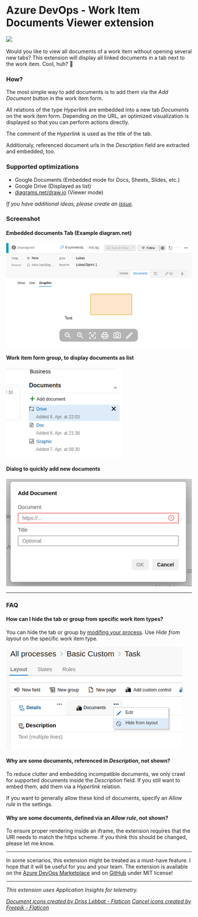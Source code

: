 # Azure DevOps - Work Item Documents Viewer extension
![](https://img.shields.io/badge/license-MIT-blue.svg)

Would you like to view all documents of a work item without opening several new tabs? This extension will display all linked documents in a tab next to the work item. Cool, huh? 🤩

### How?

The most simple way to add documents is to add them via the _Add Document_ button in the work item form.

All relations of the type _Hyperlink_ are embedded into a new tab _Documents_ on the work item form. Depending on the URL, an optimized visualization is displayed so that you can perform actions directly.

The comment of the _Hyperlink_ is used as the title of the tab.

Additionaly, referenced document urls in the _Description_ field are extracted and embedded, too.

### Supported optimizations

- Google Documents (Embedded mode for Docs, Sheets, Slides, etc.)
- Google Drive (Displayed as list)
- [diagrams.net/draw.io](https://app.diagrams.net/) (Viewer mode)

_If you have additional ideas, please create an [issue](https://github.com/woehrl01/azdo-workitem-documents-extension/issues)._

### Screenshot

#### Embedded documents Tab (Example diagram.net)

![diagrams.net](static/diagrams.net.png)

#### Work item form group, to display documents as list

![form group](static/form_group.png)

#### Dialog to quickly add new documents

![add dialog](static/add_dialog.png)


---

### FAQ

#### How can I hide the tab or group from specific work item types?

You can hide the tab or group by [modifing your process](https://docs.microsoft.com/en-us/azure/devops/organizations/settings/work/customize-process-form?view=azure-devops). Use _Hide from layout_ on the specific work item type.

![hide from layout](static/hide_from_layout.png)

#### Why are some documents, referenced in _Description_, not shown?

To reduce clutter and embedding incompatible documents, we only crawl for supported documents inside the _Description_ field. If you still want to embed them, add them via a _Hyperlink_ relation.

If you want to generally allow these kind of documents, specify an _Allow rule_ in the settings.

#### Why are some documents, defined via an _Allow rule_, not shown?

To ensure proper rendering inside an iframe, the extension requires that the URI needs to match the https scheme. If you think this should be changed, please let me know.

---

In some scenarios, this extension might be treated as a must-have feature. I hope that it will be useful for you and your team. The extension is available on the [Azure DevOps Marketplace](https://marketplace.visualstudio.com/items?itemName=lukaswoehrl.azdo-workitem-documents) and on [GitHub](https://github.com/woehrl01/azdo-workitem-documents-extension) under MIT license!

---
_This extension uses Application Insights for telemetry._

_[Document icons created by Driss Lebbat - Flaticon](https://www.flaticon.com/free-icons/document)_
_[Cancel icons created by Freepik - Flaticon](https://www.flaticon.com/free-icons/cancel)_
